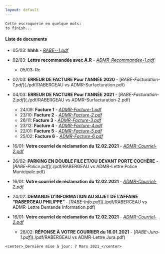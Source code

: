 ```yaml
---
layout: default
---
```

```
Cette escroquerie en quelque mots:
to finish...
```
#### Liste de documents

- 05/03: **hhhh** - [_RABE--1.pdf_](./pdf/.pdf)
- 02/03: **Lettre recommandée avec A.R** - [_ADMR-Recommandee-1.pdf_](./pdf/ADMR-lettre-recommandee.pdf)
  - 05/03: Re 
- 02/03: **ERREUR DE FACTURE Pour l'ANNÉE 2020** - [_RABE-Facturation-1.pdf_](./pdf/RABERGEAU vs ADMR-Surfacturation.pdf)

- 04/03: **ERREUR DE FACTURE Pour l'ANNÉE 2021** - [_RABE-Facturation-2.pdf_](./pdf/RABERGEAU vs ADMR-Surfacturation-2.pdf)
  - 24/09: **Facture 1** - [_ADMR-Facture-1.pdf_](./pdf/ADMR-Facture-1.pdf)
  - 23/10: **Facture 2** - [_ADMR-Facture-2.pdf_](./pdf/ADMR-Facture-2.pdf)
  - 26/11: **Facture 3** - [_ADMR-Facture-3.pdf_](./pdf/ADMR-Facture-3.pdf)
  - 23/12: **Facture 4** - [_ADMR-Facture-4.pdf_](./pdf/ADMR-Facture-4.pdf) 
  - 22/01: **Facture 5** - [_ADMR-Facture-5.pdf_](./pdf/ADMR-Facture-5.pdf)
  - 25/02: **Facture 6** - [_ADMR-Facture-6.pdf_](./pdf/ADMR-Facture-6.pdf)
- 16/01: **Votre courriel de réclamation du 12.02.2021** - [_ADMR-Courriel-2.pdf_](./pdf/ADMR-Jura-Lettre.pdf)

- 26/02: **PARKING EN DOUBLE FILE ET/OU DEVANT PORTE COCHÈRE** - [_RABE-Police.pdf_](./pdf/RABERGEAU vs ADMR-Lettre Police Municipale.pdf)

- 16/01: **Votre courriel de réclamation du 12.02.2021** - [_ADMR-Courriel-2.pdf_](./pdf/ADMR-Jura-Lettre.pdf)

- 24/02: **DEMANDE D’INFORMATION AU SUJET DE L’AFFAIRE “RABERGEAU PHILIPPE”** - [_RABE-Info.pdf_](./pdf/RABERGEAU vs ADMR-Lettre Demande Information.pdf)

- 16/01: **Votre courriel de réclamation du 12.02.2021** - [_ADMR-Courriel-2.pdf_](./pdf/ADMR-Jura-Lettre.pdf)
  - 28/02: **RÉPONSE À VOTRE COURRIER du 16.01.2021** - [_RABE-Jura-1.pdf_](./pdf/RABERGEAU vs ADMR-Lettre Jura.pdf)
```
<center>_Dernière mise à jour: 7 Mars 2021_</center>
```
